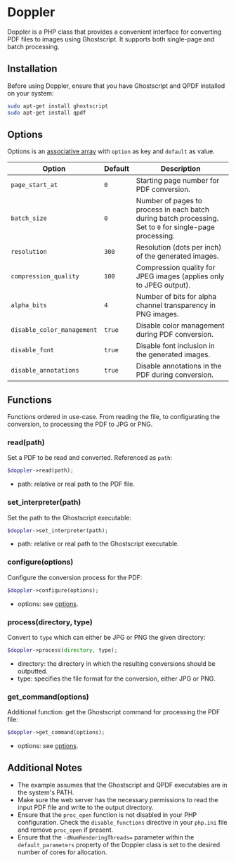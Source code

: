 # Doppler 

Doppler is a PHP class that provides a convenient interface for converting PDF files to images using Ghostscript. It supports both single-page and batch processing.

## Installation

Before using Doppler, ensure that you have Ghostscript and QPDF installed on your system:
```bash
sudo apt-get install ghostscript
sudo apt-get install qpdf
```

## Options
Options is an [associative array](https://www.php.net/manual/en/language.types.array.php) with `option` as key and `default` as value.

| Option                    | Default                     | Description                                                                                              |
|---------------------------|-----------------------------|----------------------------------------------------------------------------------------------------------|
| `page_start_at`           | `0`                         | Starting page number for PDF conversion.                                                                 |
| `batch_size`              | `0`                         | Number of pages to process in each batch during batch processing. Set to `0` for single-page processing. |
| `resolution`              | `300`                       | Resolution (dots per inch) of the generated images.                                                      |
| `compression_quality`     | `100`                       | Compression quality for JPEG images (applies only to JPEG output).                                       |
| `alpha_bits`              | `4`                         | Number of bits for alpha channel transparency in PNG images.                                             |
| `disable_color_management`| `true`                      | Disable color management during PDF conversion.                                                          |
| `disable_font`            | `true`                      | Disable font inclusion in the generated images.                                                          |
| `disable_annotations`     | `true`                      | Disable annotations in the PDF during conversion.                                                        |


## Functions
Functions ordered in use-case. From reading the file, to configurating the conversion, to processing the PDF to JPG or PNG.

### read(path)
Set a PDF to be read and converted. Referenced as `path`:
```php
$doppler->read(path);
```
- path: relative or real path to the PDF file.

### set_interpreter(path)
Set the path to the Ghostscript executable:
```php
$doppler->set_interpreter(path);
```
- path: relative or real path to the Ghostscript executable.

### configure(options)
Configure the conversion process for the PDF:
```php
$doppler->configure(options);
```
- options: see [options](https://github.com/echtyushi/doppler/#options).

### process(directory, type)
Convert to `type` which can either be JPG or PNG the given directory:
```php
$doppler->process(directory, type);
```
- directory: the directory in which the resulting conversions should be outputted.
- type: specifies the file format for the conversion, either JPG or PNG.

### get_command(options)
Additional function: get the Ghostscript command for processing the PDF file:
```php
$doppler->get_command(options);
```
- options: see [options](https://github.com/echtyushi/doppler/#options).

## Additional Notes

- The example assumes that the Ghostscript and QPDF executables are in the system's PATH.
- Make sure the web server has the necessary permissions to read the input PDF file and write to the output directory.
- Ensure that the `proc_open` function is not disabled in your PHP configuration. Check the `disable_functions` directive in your `php.ini` file and remove `proc_open` if present.
- Ensure that the `-dNumRenderingThreads=` parameter within the `default_parameters` property of the Doppler class is set to the desired number of cores for allocation.

